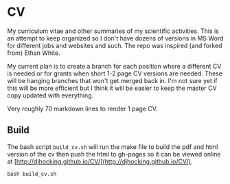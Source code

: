 CV
==

My curriculum vitae and other summaries of my scientific activities. This is an attempt to keep organized so I don't have dozens of versions in MS Word for different jobs and websites and such. The repo was inspired (and forked from) Ethan White. 

My current plan is to create a branch for each position where a different CV is needed or for grants when short 1-2 page CV versions are needed. These will be hanging branches that won't get merged back in. I'm not sure yet if this will be more efficient but I think it will be easier to keep the master CV copy updated with everything.

Very roughly 70 markdown lines to render 1 page CV.

## Build

The bash script `build_cv.sh` will run the make file to build the pdf and html version of the cv then push the html to gh-pages so it can be viewed online at [http://djhocking.github.io/CV/](http://djhocking.github.io/CV/).

```
bash build_cv.sh
```
